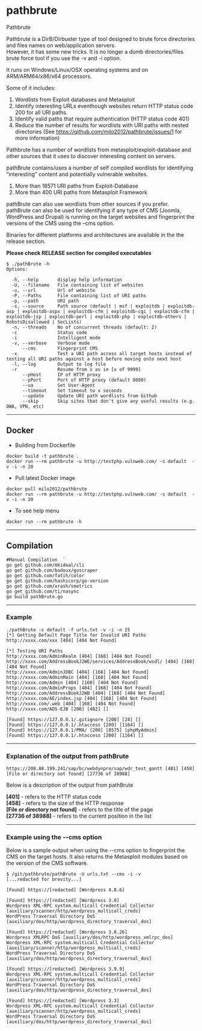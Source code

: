 # pathbrute
Pathbrute  
  
Pathbrute is a DirB/Dirbuster type of tool designed to brute force directories and files names on web/application servers.  
However, it has some new tricks. It is no longer a dumb directories/files brute force tool if you use the -v and -i option.  
  
It runs on Windows/Linux/OSX operating systems and on ARM/ARM64/x86/x64 processors.  
    
Some of it includes:    
1) Wordlists from Exploit databases and Metasploit  
2) Identify interesting URLs eventhough websites return HTTP status code 200 for all URI paths.  
3) Identify valid  paths that require authentication (HTTP status code 401)  
4) Reduce the number of results for wordlists with URI paths with nested directories (See https://github.com/milo2012/pathbrute/issues/1 for more information)  
  
Pathbrute has a number of wordlists from metasploit/exploit-database and other sources that it uses to discover interesting content on servers.  
  
pathBrute contains/uses a number of self compiled wordlists for identifying “interesting” content and potentially vulnerable websites.
1) More than 18571 URI paths from Exploit-Database 
2) More than 400 URI paths from Metasploit Framework

pathBrute can also use wordlists from other sources if you prefer.  
pathBrute can also be used for identifying if any type of CMS (Joomla, WordPress and Drupal) is running on the target websites and fingerprint the versions of the CMS using the –cms option.  
  
Binaries for different platforms and architectures are available in the the release section.  
 
**Please check RELEASE section for compiled executables**    
  
```
$ ./pathBrute -h
Options:

  -h, --help       display help information
  -U, --filename   File containing list of websites
  -u, --url        Url of website
  -P, --Paths      File containing list of URI paths
  -p, --path       URI path
  -s, --source     Path source (default | msf | exploitdb | exploitdb-asp | exploitdb-aspx | exploitdb-cfm | exploitdb-cgi | exploitdb-cfm | exploitdb-jsp | exploitdb-perl | exploitdb-php | exploitdb-others | RobotsDisallowed | SecLists)
  -n, --threads    No of concurrent threads (default: 2)
  -c               Status code
  -i               Intelligent mode
  -v, --verbose    Verbose mode
      --cms        Fingerprint CMS
  -x               Test a URI path across all target hosts instead of testing all URI paths against a host before moving onto next host
  -l, --log        Output to log file
  -r               Resume from x as in [x of 9999]
      --pHost      IP of HTTP proxy
      --pPort      Port of HTTP proxy (default 8080)
      --ua         Set User-Agent
      --timeout    Set timeout to x seconds
      --update     Update URI path wordlists from Github
      --skip       Skip sites that don't give any useful results (e.g. OWA, VPN, etc)
```
***
 
## Docker

- Building from Dockerfile

```
docker build -t pathbrute .
docker run --rm pathbrute -u http://testphp.vulnweb.com/ -s default  -v -i -n 20
```

- Pull latest Docker image

```
docker pull milo2012/pathbrute
docker run --rm pathbrute -u http://testphp.vulnweb.com/ -s default  -v -i -n 20
```

- To see help menu

```
docker run --rm pathbrute -h
```

***
    
## Compilation  
```
#Manual Compilation  `
go get github.com/mkideal/cli
go get github.com/badoux/goscraper
go get github.com/fatih/color
go get github.com/hashicorp/go-version
go get github.com/xrash/smetrics
go get github.com/ti/nasync
go build pathBrute.go  
```
***
  
### Example 
```
./pathBrute -s default -f urls.txt -v -i -n 25 
[*] Getting Default Page Title for Invalid URI Paths
http://xxxx.com/xxx [404] [404 Not Found]

[*] Testing URI Paths
http://xxxx.com/AdminRealm [404] [168] [404 Not Found]
http://xxxx.com/AddressBookJ2WE/services/AddressBook/wsdl/ [404] [168] [404 Not Found]
http://xxxx.com/AdminJDBC [404] [168] [404 Not Found]
http://xxxx.com/AdminMain [404] [168] [404 Not Found]
http://xxxx.com/Admin [404] [168] [404 Not Found]
http://xxxx.com/AdminProps [404] [168] [404 Not Found]
http://xxxx.com/AddressBookJ2WB [404] [168] [404 Not Found]
http://xxxx.com/AE/index.jsp [404] [168] [404 Not Found]
http://xxxx.com/.web [404] [168] [404 Not Found]
http://xxxx.com/ADS-EJB [200] [482] []

[Found] https://127.0.0.1/.gitignore [200] [28] []
[Found] https://127.0.0.1/.htaccess [200] [1164] []
[Found] https://127.0.0.1/PMA/ [200] [8575] [phpMyAdmin]
[Found] https://127.0.0.1/.htaccess [200] [1164] []
```
***
  
### Explanation of the output from pathBrute  
```
https://208.88.199.241/sap/bc/webdynpro/sap/wdr_test_gantt [401] [458] [File or directory not found] [27736 of 38988]
```
Below is a description of the output from pathBrute  
  
**[401]** - refers to the HTTP status code  
**[458]** - refers to the size of the HTTP response  
**[File or directory not found]** - refers to the title of the page  
**[27736 of 38988]** - refers to the current position in the list   
         
***
    
### Example using the --cms option  
Below is a sample output when using the --cms option to fingerprint the CMS on the target hosts.  It also returns the Metasploit modules based on the version of the CMS software.  
 
```
$ /git/pathbrute/pathBrute -U urls.txt --cms -i -v
[...redacted for brevity...]

[Found] https://[redacted] [Wordpress 4.8.6]

[Found] https://[redacted] [Wordpress 3.0]
Wordpress XML-RPC system.multicall Credential Collector [auxiliary/scanner/http/wordpress_multicall_creds]
WordPress Traversal Directory DoS [auxiliary/dos/http/wordpress_directory_traversal_dos]

[Found] https://[redacted] [Wordpress 3.8.26]
Wordpress XMLRPC DoS [auxiliary/dos/http/wordpress_xmlrpc_dos]
Wordpress XML-RPC system.multicall Credential Collector [auxiliary/scanner/http/wordpress_multicall_creds]
WordPress Traversal Directory DoS [auxiliary/dos/http/wordpress_directory_traversal_dos]

[Found] https://[redacted] [Wordpress 3.9.9]
Wordpress XML-RPC system.multicall Credential Collector [auxiliary/scanner/http/wordpress_multicall_creds]
WordPress Traversal Directory DoS [auxiliary/dos/http/wordpress_directory_traversal_dos]

[Found] https://[redacted] [Wordpress 3.3]
Wordpress XML-RPC system.multicall Credential Collector [auxiliary/scanner/http/wordpress_multicall_creds]
WordPress Traversal Directory DoS [auxiliary/dos/http/wordpress_directory_traversal_dos]
```

